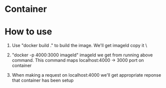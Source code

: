 # Container

# How to use

1. Use "docker build ." to build the image. We'll get imageId copy it \

2. "docker -p 4000:3000 imageId" imageId we get from running above command. This command maps localhost:4000 -> 3000 port on container

3. When making a request on localhost:4000 we'll get appropriate reponse that container has been setup

